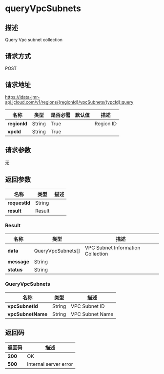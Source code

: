 # queryVpcSubnets


## 描述
Query Vpc subnet collection

## 请求方式
POST

## 请求地址
https://idata-jmr-api.jcloud.com/v1/regions/{regionId}/vpcSubnets/{vpcId}:query

|名称|类型|是否必需|默认值|描述|
|---|---|---|---|---|
|**regionId**|String|True| |Region ID|
|**vpcId**|String|True| | |

## 请求参数
无


## 返回参数
|名称|类型|描述|
|---|---|---|
|**requestId**|String| |
|**result**|Result| |

### Result
|名称|类型|描述|
|---|---|---|
|**data**|QueryVpcSubnets[]|VPC Subnet Information Collection|
|**message**|String| |
|**status**|String| |
### QueryVpcSubnets
|名称|类型|描述|
|---|---|---|
|**vpcSubnetId**|String|VPC Subnet ID|
|**vpcSubnetName**|String|VPC Subnet Name|

## 返回码
|返回码|描述|
|---|---|
|**200**|OK|
|**500**|Internal server error|
